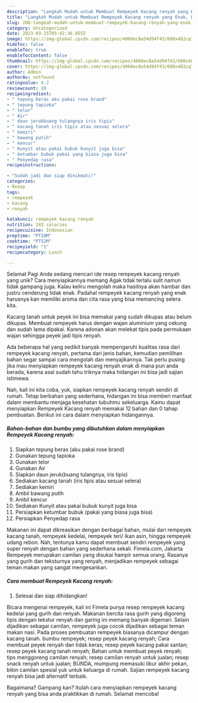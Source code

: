 ```yaml
---
description: "Langkah Mudah untuk Membuat Rempeyek Kacang renyah yang Enak, Lezat"
title: "Langkah Mudah untuk Membuat Rempeyek Kacang renyah yang Enak, Lezat"
slug: 200-langkah-mudah-untuk-membuat-rempeyek-kacang-renyah-yang-enak-lezat
category: Uncategorized
date: 2023-03-25T05:42:36.855Z
image: https://img-global.cpcdn.com/recipes/4068ec8a54d94f43/680x482cq70/rempeyek-kacang-renyah-foto-resep-utama.jpg
hideToc: false
enableToc: true
enableTocContent: false
thumbnail: https://img-global.cpcdn.com/recipes/4068ec8a54d94f43/680x482cq70/rempeyek-kacang-renyah-foto-resep-utama.jpg
cover: https://img-global.cpcdn.com/recipes/4068ec8a54d94f43/680x482cq70/rempeyek-kacang-renyah-foto-resep-utama.jpg
author: Admin
authorAv: notfound
ratingvalue: 4.2
reviewcount: 10
recipeingredient:
- " tepung beras aku pakai rose brand"
- " tepung tapioka"
- " telor"
- " Air"
- " daun jerukbuang tulangnya iris tipis"
- " kacang tanah iris tipis atau sesuai selera"
- " kemiri"
- " bawang putih"
- " kencur"
- " Kunyit atau pakai bubuk kunyit juga bisa"
- " ketumbar bubuk pakai yang biasa juga bisa"
- " Penyedap rasa"
recipeinstructions:

- "Sudah jadi dan siap dinikmati!"
categories:
- Resep
tags:
- rempeyek
- kacang
- renyah

katakunci: rempeyek kacang renyah 
nutrition: 243 calories
recipecuisine: Indonesian
preptime: "PT10M"
cooktime: "PT52M"
recipeyield: "1"
recipecategory: Lunch

---
```



Selamat Pagi Anda sedang mencari ide resep rempeyek kacang renyah yang unik? Cara menyiapkannya memang Agak tidak terlalu sulit namun tidak gampang juga. Kalau keliru mengolah maka hasilnya akan hambar dan justru cenderung tidak enak. Padahal rempeyek kacang renyah yang enak harusnya kan memiliki aroma dan cita rasa yang bisa memancing selera kita.


Kacang tanah untuk peyek ini bisa memakai yang sudah dikupas atau belum dikupas. Membuat rempeyek harus dengan wajan aluminium yang cekung dan sudah lama dipakai. Karena adonan akan melekat tipis pada permukaan wajan sehingga peyek jadi tipis renyah.

Ada beberapa hal yang sedikit banyak mempengaruhi kualitas rasa dari rempeyek kacang renyah, pertama dari jenis bahan, kemudian pemilihan bahan segar sampai cara mengolah dan menyajikannya. Tak perlu pusing jika mau menyiapkan rempeyek kacang renyah enak di mana pun anda berada, karena asal sudah tahu triknya maka hidangan ini bisa jadi sajian istimewa.


Nah, kali ini kita coba, yuk, siapkan rempeyek kacang renyah sendiri di rumah. Tetap berbahan yang sederhana, hidangan ini bisa memberi manfaat dalam membantu menjaga kesehatan tubuhmu sekeluarga. Kamu dapat menyiapkan Rempeyek Kacang renyah memakai 12 bahan dan 0 tahap pembuatan. Berikut ini cara dalam menyiapkan hidangannya.

<!--inarticleads1-->

##### Bahan-bahan dan bumbu yang dibutuhkan dalam menyiapkan Rempeyek Kacang renyah:

1. Siapkan  tepung beras (aku pakai rose brand)
1. Gunakan  tepung tapioka
1. Gunakan  telor
1. Gunakan  Air
1. Siapkan  daun jeruk(buang tulangnya, iris tipis)
1. Sediakan  kacang tanah (iris tipis atau sesuai selera)
1. Sediakan  kemiri
1. Ambil  bawang putih
1. Ambil  kencur
1. Sediakan  Kunyit atau pakai bubuk kunyit juga bisa
1. Persiapkan  ketumbar bubuk (pakai yang biasa juga bisa)
1. Persiapkan  Penyedap rasa


Makanan ini dapat dikreasikan dengan berbagai bahan, mulai dari rempeyek kacang tanah, rempeyek kedelai, rempeyek teri/ ikan asin, hingga rempeyek udang rebon. Nah, tentunya kamu dapat membuat sendiri rempeyek yang super renyah dengan bahan yang sederhana sekali. Fimela.com, Jakarta Rempeyek merupakan camilan yang disukai hampir semua orang. Rasanya yang gurih dan teksturnya yang renyah, menjadikan rempeyek sebagai teman makan yang sangat mengesankan. 

<!--inarticleads2-->

##### Cara membuat Rempeyek Kacang renyah:


1. Selesai dan siap dihidangkan!

Bicara mengenai rempeyek, kali ini Fimela punya resep rempeyek kacang kedelai yang gurih dan renyah. Makanan bercita rasa gurih yang digoreng tipis dengan tekstur renyah dan garing ini memang banyak digemari. Selain dijadikan sebagai camilan, rempeyek juga cocok dijadikan sebagai teman makan nasi. Pada proses pembuatan rempeyek biasanya dicampur dengan kacang tanah. bumbu rempeyek; resep peyek kacang renyah; Cara membuat peyek renyah dan tidak keras; resep peyek kacang pakai santan; resep peyek kacang tanah renyah; Bahan untuk membuat peyek renyah; tips menggoreng camilan renyah; resep camilan renyah untuk jualan; resep snack renyah untuk jualan; BUNDA, mumpung memasuki libur akhir pekan, bikin camilan spesial yuk untuk keluarga di rumah. Sajian rempeyek kacang renyah bisa jadi alternatif terbaik. 

Bagaimana? Gampang kan? Itulah cara menyiapkan rempeyek kacang renyah yang bisa anda praktikkan di rumah. Selamat mencoba!
